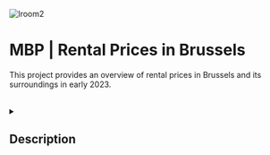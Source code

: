 
![lroom2](https://github.com/larahdm2/Mid-Bootcamp-Project/assets/138598135/b5c07b04-0f87-4966-b3c6-7adc99e0609a)

# MBP | Rental Prices in Brussels

This project provides an overview of rental prices in Brussels and its surroundings in early 2023.

  <br>

</details>

<details>
  <summary>
   <h2>Description</h2>
  </summary>

This data has been extracted from: https://www.kaggle.com/datasets/mathiassteilen/monthly-rent-of-rented-flats-in-brussels.

During the cleaning process, we focused on the center of the map and excluded areas in Belgium with limited information..
 
  <br>
  
 ![map](https://github.com/larahdm2/Mid-Bootcamp-Project/assets/138598135/50a5cd1d-fa8f-4fb6-a1d2-027c15dfe359)

  <br>

The dataset included numerous features, which we processed to generate the final ones..



<br>
<hr> 

</details>
